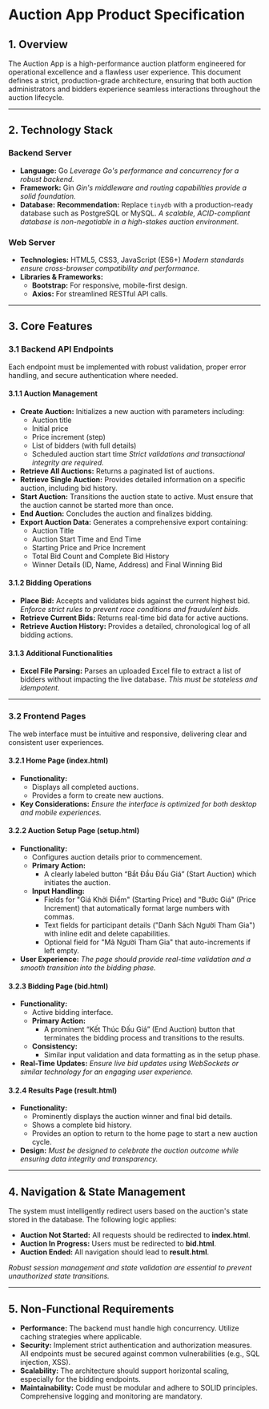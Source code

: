 # Auction App Product Specification

## 1. Overview

The Auction App is a high-performance auction platform engineered for operational excellence and a flawless user experience. This document defines a strict, production-grade architecture, ensuring that both auction administrators and bidders experience seamless interactions throughout the auction lifecycle.

---

## 2. Technology Stack

### Backend Server
- **Language:** Go
  *Leverage Go's performance and concurrency for a robust backend.*
- **Framework:** Gin
  *Gin's middleware and routing capabilities provide a solid foundation.*
- **Database:**
  **Recommendation:** Replace `tinydb` with a production-ready database such as PostgreSQL or MySQL.
  *A scalable, ACID-compliant database is non-negotiable in a high-stakes auction environment.*

### Web Server
- **Technologies:** HTML5, CSS3, JavaScript (ES6+)
  *Modern standards ensure cross-browser compatibility and performance.*
- **Libraries & Frameworks:**
  - **Bootstrap:** For responsive, mobile-first design.
  - **Axios:** For streamlined RESTful API calls.

---

## 3. Core Features

### 3.1 Backend API Endpoints

Each endpoint must be implemented with robust validation, proper error handling, and secure authentication where needed.

#### 3.1.1 Auction Management
- **Create Auction:**
  Initializes a new auction with parameters including:
  - Auction title
  - Initial price
  - Price increment (step)
  - List of bidders (with full details)
  - Scheduled auction start time
  *Strict validations and transactional integrity are required.*
- **Retrieve All Auctions:**
  Returns a paginated list of auctions.
- **Retrieve Single Auction:**
  Provides detailed information on a specific auction, including bid history.
- **Start Auction:**
  Transitions the auction state to active. Must ensure that the auction cannot be started more than once.
- **End Auction:**
  Concludes the auction and finalizes bidding.
- **Export Auction Data:**
  Generates a comprehensive export containing:
  - Auction Title
  - Auction Start Time and End Time
  - Starting Price and Price Increment
  - Total Bid Count and Complete Bid History
  - Winner Details (ID, Name, Address) and Final Winning Bid

#### 3.1.2 Bidding Operations
- **Place Bid:**
  Accepts and validates bids against the current highest bid.
  *Enforce strict rules to prevent race conditions and fraudulent bids.*
- **Retrieve Current Bids:**
  Returns real-time bid data for active auctions.
- **Retrieve Auction History:**
  Provides a detailed, chronological log of all bidding actions.

#### 3.1.3 Additional Functionalities
- **Excel File Parsing:**
  Parses an uploaded Excel file to extract a list of bidders without impacting the live database.
  *This must be stateless and idempotent.*

---

### 3.2 Frontend Pages

The web interface must be intuitive and responsive, delivering clear and consistent user experiences.

#### 3.2.1 Home Page (index.html)
- **Functionality:**
  - Displays all completed auctions.
  - Provides a form to create new auctions.
- **Key Considerations:**
  *Ensure the interface is optimized for both desktop and mobile experiences.*

#### 3.2.2 Auction Setup Page (setup.html)
- **Functionality:**
  - Configures auction details prior to commencement.
  - **Primary Action:**
    - A clearly labeled button “Bắt Đầu Đấu Giá” (Start Auction) which initiates the auction.
  - **Input Handling:**
    - Fields for "Giá Khởi Điểm" (Starting Price) and "Bước Giá" (Price Increment) that automatically format large numbers with commas.
    - Text fields for participant details ("Danh Sách Người Tham Gia") with inline edit and delete capabilities.
    - Optional field for "Mã Người Tham Gia" that auto-increments if left empty.
- **User Experience:**
  *The page should provide real-time validation and a smooth transition into the bidding phase.*

#### 3.2.3 Bidding Page (bid.html)
- **Functionality:**
  - Active bidding interface.
  - **Primary Action:**
    - A prominent “Kết Thúc Đấu Giá” (End Auction) button that terminates the bidding process and transitions to the results.
  - **Consistency:**
    - Similar input validation and data formatting as in the setup phase.
- **Real-Time Updates:**
  *Ensure live bid updates using WebSockets or similar technology for an engaging user experience.*

#### 3.2.4 Results Page (result.html)
- **Functionality:**
  - Prominently displays the auction winner and final bid details.
  - Shows a complete bid history.
  - Provides an option to return to the home page to start a new auction cycle.
- **Design:**
  *Must be designed to celebrate the auction outcome while ensuring data integrity and transparency.*

---

## 4. Navigation & State Management

The system must intelligently redirect users based on the auction's state stored in the database. The following logic applies:

- **Auction Not Started:**
  All requests should be redirected to **index.html**.
- **Auction In Progress:**
  Users must be redirected to **bid.html**.
- **Auction Ended:**
  All navigation should lead to **result.html**.

*Robust session management and state validation are essential to prevent unauthorized state transitions.*

---

## 5. Non-Functional Requirements

- **Performance:**
  The backend must handle high concurrency. Utilize caching strategies where applicable.
- **Security:**
  Implement strict authentication and authorization measures. All endpoints must be secured against common vulnerabilities (e.g., SQL injection, XSS).
- **Scalability:**
  The architecture should support horizontal scaling, especially for the bidding endpoints.
- **Maintainability:**
  Code must be modular and adhere to SOLID principles. Comprehensive logging and monitoring are mandatory.

